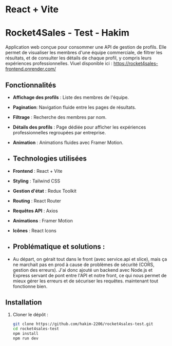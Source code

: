 # React + Vite

# Rocket4Sales - Test - Hakim 

 Application web conçue pour consommer une API de gestion de profils. Elle permet de visualiser les membres d'une équipe commerciale, de filtrer les résultats, et de consulter les détails de chaque profil, y compris leurs expériences professionnelles.
 Viuel disponible ici  : https://rocket4sales-frontend.onrender.com/
## Fonctionnalités

- **Affichage des profils** : Liste des membres de l'équipe.
- **Pagination**: Navigation fluide entre les pages de résultats.
- **Filtrage** : Recherche des membres par nom.
- **Détails des profils** : Page dédiée pour afficher les expériences professionnelles regroupées par entreprise.
- **Animation** : Animations fluides avec Framer Motion.

- ## Technologies utilisées

- **Frontend** : React + Vite
- **Styling** : Tailwind CSS
- **Gestion d'état** : Redux Toolkit
- **Routing** : React Router
- **Requêtes API** : Axios
- **Animations** : Framer Motion
- **Icônes** : React Icons

- ## Problématique et solutions :

- Au départ, on gérait tout dans le front (avec service.api et slice), mais ça ne marchait pas en prod à cause de problèmes de sécurité (CORS, gestion des erreurs). J'ai donc ajouté un backend avec Node.js et Express servant de pont entre l'API et notre front, ce qui nous permet de mieux gérer les erreurs et de sécuriser les requêtes. maintenant tout fonctionne bien.

## Installation

1. Cloner le dépôt :
   ```bash
   git clone https://github.com/hakim-2206/rocket4sales-test.git
   cd rocket4sales-test
   npm install
   npm run dev
